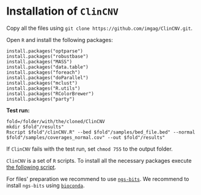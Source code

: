 # Installation of `ClinCNV`

Copy all the files using `git clone https://github.com/imgag/ClinCNV.git`.

Open `R` and install the following packages:

```
install.packages("optparse")
install.packages("robustbase")
install.packages("MASS")
install.packages("data.table")
install.packages("foreach")
install.packages("doParallel")
install.packages("mclust")
install.packages("R.utils")
install.packages("RColorBrewer")
install.packages("party")
```


**Test run:**
```
fold=/folder/with/the/cloned/ClinCNV
mkdir $fold"/results"
Rscript $fold"/clinCNV.R" --bed $fold"/samples/bed_file.bed" --normal $fold"/samples/coverages_normal.cov" --out $fold"/results"
```

If `ClinCNV` fails with the test run, set `chmod 755` to the output folder.

`ClinCNV` is a set of `R` scripts. To install all the necessary packages execute [the following script](https://github.com/imgag/megSAP/blob/master/data/install_deps_clincnv.R).

For files' preparation we recommend to use [`ngs-bits`](https://github.com/imgag/ngs-bits). We recommend to install `ngs-bits` using [`bioconda`](https://github.com/imgag/ngs-bits/blob/master/doc/install_bioconda.md). 

